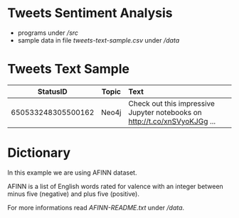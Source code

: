 
# Tweets Sentiment Analysis

* programs under _/src_
* sample data in file _tweets-text-sample.csv_ under _/data_

# Tweets Text Sample

| StatusID | Topic | Text |
| :--------: | :-----: | :---- |
|650533248305500162|Neo4j| Check out this impressive Jupyter notebooks on http://t.co/xnSVyoKJGg ...|

# Dictionary
In this example we are using AFINN dataset.

AFINN is a list of English words rated for valence with an integer between minus five (negative) and plus five (positive).

For more informations read _AFINN-README.txt_ under _/data_.
